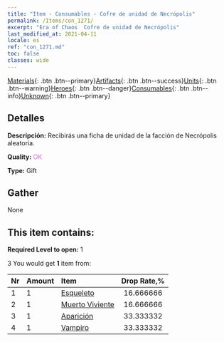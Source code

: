```yaml
---
title: "Item - Consumables - Cofre de unidad de Necrópolis"
permalink: /Items/con_1271/
excerpt: "Era of Chaos  Cofre de unidad de Necrópolis"
last_modified_at: 2021-04-11
locale: es
ref: "con_1271.md"
toc: false
classes: wide
---
```

 [Materials](/es/Items/){: .btn .btn--primary}[Artifacts](/es/Items/Artifacts/){: .btn .btn--success}[Units](/es/Items/Units/){: .btn .btn--warning}[Heroes](/es/Items/Heroes/){: .btn .btn--danger}[Consumables](/es/Items/Consumables/){: .btn .btn--info}[Unknown](/es/Items/Unknown/){: .btn .btn--primary}

## Detalles
 **Descripción:** Recibirás una ficha de unidad de la facción de Necrópolis aleatoria.

 **Quality:** <span style="color: #DA70D6">OK</span>

 **Type:** Gift

## Gather

  None

## This item contains:

 **Required Level to open:** 1

 3 You would get **1** item  from:

  | Nr | Amount |     Item    | Drop Rate,% |
  |:---|:-------|:------------|:---------:|
  | 1 | 1 | [Esqueleto](/es/Items/unt_208/) | 16.666666 | 
  | 2 | 1 | [Muerto Viviente](/es/Items/unt_209/) | 16.666666 | 
  | 3 | 1 | [Aparición](/es/Items/unt_210/) | 33.333332 | 
  | 4 | 1 | [Vampiro](/es/Items/unt_211/) | 33.333332 | 

